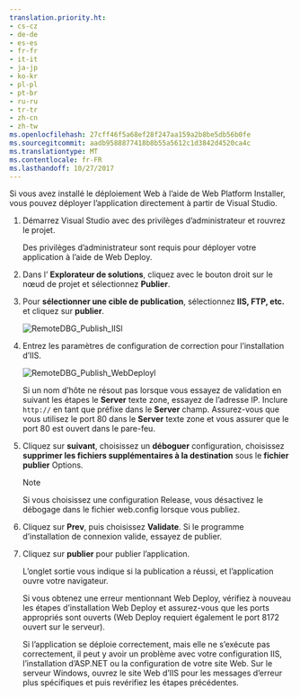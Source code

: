 ```yaml
---
translation.priority.ht:
- cs-cz
- de-de
- es-es
- fr-fr
- it-it
- ja-jp
- ko-kr
- pl-pl
- pt-br
- ru-ru
- tr-tr
- zh-cn
- zh-tw
ms.openlocfilehash: 27cff46f5a68ef28f247aa159a2b8be5db56b0fe
ms.sourcegitcommit: aadb9588877418b8b55a5612c1d3842d4520ca4c
ms.translationtype: MT
ms.contentlocale: fr-FR
ms.lasthandoff: 10/27/2017
---
```

Si vous avez installé le déploiement Web à l’aide de Web Platform Installer, vous pouvez déployer l’application directement à partir de Visual Studio.

1. Démarrez Visual Studio avec des privilèges d’administrateur et rouvrez le projet.

    Des privilèges d’administrateur sont requis pour déployer votre application à l’aide de Web Deploy.

2. Dans l’ **Explorateur de solutions**, cliquez avec le bouton droit sur le nœud de projet et sélectionnez **Publier**.

3. Pour **sélectionner une cible de publication**, sélectionnez **IIS, FTP, etc.** et cliquez sur **publier**.

    ![RemoteDBG_Publish_IISl](../media/remotedbg_iis_profile.png "RemoteDBG_Publish_IIS")

4. Entrez les paramètres de configuration de correction pour l’installation d’IIS.

    ![RemoteDBG_Publish_WebDeployl](../media/remotedbg_iis_webdeploy_config.png "RemoteDBG_Publish_WebDeploy")

    Si un nom d’hôte ne résout pas lorsque vous essayez de validation en suivant les étapes le **Server** texte zone, essayez de l’adresse IP. Inclure `http://` en tant que préfixe dans le **Server** champ.  Assurez-vous que vous utilisez le port 80 dans le **Server** texte zone et vous assurer que le port 80 est ouvert dans le pare-feu.

6. Cliquez sur **suivant**, choisissez un **déboguer** configuration, choisissez **supprimer les fichiers supplémentaires à la destination** sous le **fichier publier** Options.

    > [!NOTE]
    > Si vous choisissez une configuration Release, vous désactivez le débogage dans le fichier web.config lorsque vous publiez.

5. Cliquez sur **Prev**, puis choisissez **Validate**. Si le programme d’installation de connexion valide, essayez de publier.

6. Cliquez sur **publier** pour publier l’application.

    L’onglet sortie vous indique si la publication a réussi, et l’application ouvre votre navigateur.

    Si vous obtenez une erreur mentionnant Web Deploy, vérifiez à nouveau les étapes d’installation Web Deploy et assurez-vous que les ports appropriés sont ouverts (Web Deploy requiert également le port 8172 ouvert sur le serveur).

    Si l’application se déploie correctement, mais elle ne s’exécute pas correctement, il peut y avoir un problème avec votre configuration IIS, l’installation d’ASP.NET ou la configuration de votre site Web. Sur le serveur Windows, ouvrez le site Web d’IIS pour les messages d’erreur plus spécifiques et puis revérifiez les étapes précédentes.
